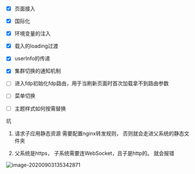 - [x] 页面接入
- [x] 国际化
- [x] 环境变量的注入
- [x] 载入的loading过渡
- [x] userInfo的传递
- [x] 集群切换的通知机制
- [ ] 进入fdp初始化fdp路由，用于当刷新页面时首次加载拿不到路由参数
- [ ] 菜单切换
- [ ] 主题样式如何按需替换









坑

1. 请求子应用静态资源 需要配置nginx转发规则， 否则就会走进父系统的静态文件夹

2. 父系统是https， 子系统需要连WebSocket，且子是http的。 就会报错

![image-20200903135342871](https://kuimo-markdown-pic.oss-cn-hangzhou.aliyuncs.com/image-20200903135342871.png)